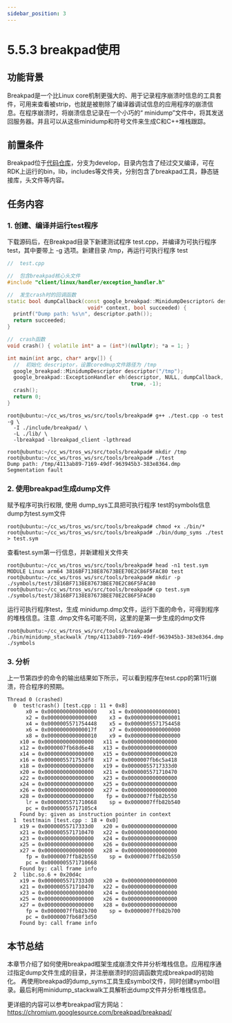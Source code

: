 ```yaml
---
sidebar_position: 3
---
```


# 5.5.3 breakpad使用

## 功能背景

Breakpad是一个比Linux core机制更强大的、用于记录程序崩溃时信息的工具套件，可用来查看被strip，也就是被剔除了编译器调试信息的应用程序的崩溃信息。在程序崩溃时，将崩溃信息记录在一个小巧的“ minidump”文件中，将其发送回服务器。并且可以从这些minidump和符号文件来生成C和C++堆栈跟踪。

## 前置条件

Breakpad位于[代码仓库](https://github.com/D-Robotics/breakpad.git)，分支为develop，目录内包含了经过交叉编译，可在RDK上运行的bin，lib，includes等文件夹，分别包含了breakpad工具，静态链接库，头文件等内容。

## 任务内容
### 1. 创建、编译并运行test程序
下载源码后，在Breakpad目录下新建测试程序 test.cpp，并编译为可执行程序 test，其中要带上 -g 选项。新建目录 /tmp，再运行可执行程序 test

```c++
//  test.cpp

//  包含breakpad核心头文件
#include "client/linux/handler/exception_handler.h"

//  发生crash时的回调函数
static bool dumpCallback(const google_breakpad::MinidumpDescriptor& descriptor,
                          void* context, bool succeeded) {
  printf("Dump path: %s\n", descriptor.path());
  return succeeded;
}

//  crash函数
void crash() { volatile int* a = (int*)(nullptr); *a = 1; }

int main(int argc, char* argv[]) {
  //  初始化 descriptor，设置coredmup文件路径为 /tmp
  google_breakpad::MinidumpDescriptor descriptor("/tmp");
  google_breakpad::ExceptionHandler eh(descriptor, NULL, dumpCallback, NULL,
                                        true, -1);
  crash();
  return 0;
}
```

```shell
root@ubuntu:~/cc_ws/tros_ws/src/tools/breakpad# g++ ./test.cpp -o test -g \
  -I ./include/breakpad/ \
  -L ./lib/ \
  -lbreakpad -lbreakpad_client -lpthread

root@ubuntu:~/cc_ws/tros_ws/src/tools/breakpad# mkdir /tmp
root@ubuntu:~/cc_ws/tros_ws/src/tools/breakpad# ./test
Dump path: /tmp/4113ab89-7169-49df-963945b3-383e8364.dmp
Segmentation fault
```

### 2. 使用breakpad生成dump文件  

赋予程序可执行权限, 使用 dump_sys工具把可执行程序 test的symbols信息dump为test.sym文件

```shell
root@ubuntu:~/cc_ws/tros_ws/src/tools/breakpad# chmod +x ./bin/*
root@ubuntu:~/cc_ws/tros_ws/src/tools/breakpad# ./bin/dump_syms ./test > test.sym
```

查看test.sym第一行信息，并新建相关文件夹

```shell
root@ubuntu:~/cc_ws/tros_ws/src/tools/breakpad# head -n1 test.sym
MODULE Linux arm64 3816BF7138E87673BEE70E2C86F5FAC80 test
root@ubuntu:~/cc_ws/tros_ws/src/tools/breakpad# mkdir -p ./symbols/test/3816BF7138E87673BEE70E2C86F5FAC80 
root@ubuntu:~/cc_ws/tros_ws/src/tools/breakpad# cp test.sym ./symbols/test/3816BF7138E87673BEE70E2C86F5FAC80 
```

运行可执行程序test，生成 minidump.dmp文件，运行下面的命令，可得到程序的堆栈信息。注意 .dmp文件名可能不同，这里的是第一步生成的dmp文件

```shell
root@ubuntu:~/cc_ws/tros_ws/src/tools/breakpad# ./bin/minidump_stackwalk /tmp/4113ab89-7169-49df-963945b3-383e8364.dmp ./symbols
```

### 3. 分析

 上一节第四步的命令的输出结果如下所示，可以看到程序在test.cpp的第11行崩溃，符合程序的预期。

```text
Thread 0 (crashed)
  0  test!crash() [test.cpp : 11 + 0x8]
      x0 = 0x0000000000000000    x1 = 0x0000000000000001
      x2 = 0x0000000000000000    x3 = 0x0000000000000001
      x4 = 0x0000005571754448    x5 = 0x0000005571754458
      x6 = 0x000000000000017f    x7 = 0x0000000000000000
      x8 = 0x0000000000000010    x9 = 0x0000000000000000
    x10 = 0x0000000000000000   x11 = 0x0000000000000000
    x12 = 0x0000007fb68d6e48   x13 = 0x0000000000000000
    x14 = 0x0000000000000000   x15 = 0x0000000000000020
    x16 = 0x0000005571753df8   x17 = 0x0000007fb6c5a418
    x18 = 0x0000000000000000   x19 = 0x00000055717333d0
    x20 = 0x0000000000000000   x21 = 0x0000005571710470
    x22 = 0x0000000000000000   x23 = 0x0000000000000000
    x24 = 0x0000000000000000   x25 = 0x0000000000000000
    x26 = 0x0000000000000000   x27 = 0x0000000000000000
    x28 = 0x0000000000000000    fp = 0x0000007ffb82b550
      lr = 0x0000005571710668    sp = 0x0000007ffb82b540
      pc = 0x00000055717105c4
    Found by: given as instruction pointer in context
  1  test!main [test.cpp : 18 + 0x0]
    x19 = 0x00000055717333d0   x20 = 0x0000000000000000
    x21 = 0x0000005571710470   x22 = 0x0000000000000000
    x23 = 0x0000000000000000   x24 = 0x0000000000000000
    x25 = 0x0000000000000000   x26 = 0x0000000000000000
    x27 = 0x0000000000000000   x28 = 0x0000000000000000
      fp = 0x0000007ffb82b550    sp = 0x0000007ffb82b550
      pc = 0x0000005571710668
    Found by: call frame info
  2  libc.so.6 + 0x20d4c
    x19 = 0x00000055717333d0   x20 = 0x0000000000000000
    x21 = 0x0000005571710470   x22 = 0x0000000000000000
    x23 = 0x0000000000000000   x24 = 0x0000000000000000
    x25 = 0x0000000000000000   x26 = 0x0000000000000000
    x27 = 0x0000000000000000   x28 = 0x0000000000000000
      fp = 0x0000007ffb82b700    sp = 0x0000007ffb82b700
      pc = 0x0000007fb68f3d50
    Found by: call frame info
```

## 本节总结

本章节介绍了如何使用breakpad框架生成崩溃文件并分析堆栈信息。应用程序通过指定dump文件生成的目录，并注册崩溃时的回调函数完成breakpad的初始化。
再使用breakpad的dump_syms工具生成symbol文件，同时创建symbol目录。最后利用minidump_stackwalk工具解析出dump文件并分析堆栈信息。

更详细的内容可以参考breakpad官方网站：https://chromium.googlesource.com/breakpad/breakpad/
